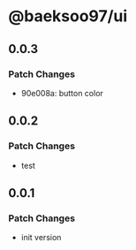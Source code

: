 # @baeksoo97/ui

## 0.0.3

### Patch Changes

- 90e008a: button color

## 0.0.2

### Patch Changes

- test

## 0.0.1

### Patch Changes

- init version
